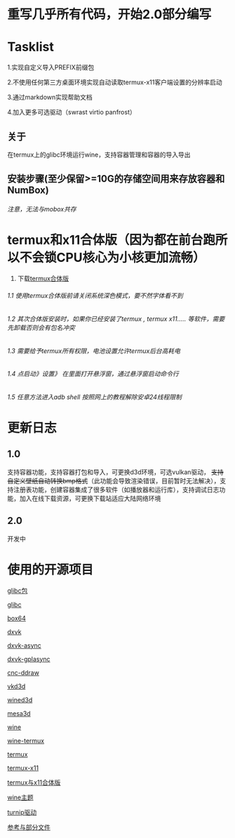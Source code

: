 # 重写几乎所有代码，开始2.0部分编写

# Tasklist

1.实现自定义导入PREFIX前缀包

2.不使用任何第三方桌面环境实现自动读取termux-x11客户端设置的分辨率启动

3.通过markdown实现帮助文档

4.加入更多可选驱动（swrast virtio panfrost）


## 关于

在termux上的glibc环境运行wine，支持容器管理和容器的导入导出

## 安装步骤(至少保留>=10G的存储空间用来存放容器和NumBox)

###### 注意，无法与mobox共存

# termux和x11合体版（因为都在前台跑所以不会锁CPU核心为小核更加流畅）

1. 下载[termux合体版](https://github.com/jiaxinchen-max/termux-app/releases/tag/1.0.5)
###### 1.1 使用termux合体版前请关闭系统深色模式，要不然字体看不到
###### 1.2 其次合体版安装时，如果你已经安装了termux , termux x11..... 等软件，需要先卸载否则会有包名冲突
###### 1.3 需要给予termux所有权限，电池设置允许termux后台高耗电
###### 1.4 点启动》设置》 在里面打开悬浮窗，通过悬浮窗启动命令行
###### 1.5 任意方法进入adb shell 按照网上的教程解除安卓24线程限制


# 更新日志

## 1.0

支持容器功能，支持容器打包和导入，可更换d3d环境，可选vulkan驱动，
~~支持自定义壁纸自动转换bmp格式~~（此功能会导致渲染错误，目前暂时无法解决），支持注册表功能，创建容器集成了很多软件（如播放器和运行库），支持调试日志功能，加入在线下载资源，可更换下载站适应大陆网络环境

## 2.0

开发中

# 使用的开源项目
[glibc包](https://github.com/mebabo1/menano)

[glibc](https://github.com/termux-pacman/glibc-packages)

[box64](https://github.com/ptitSeb/box64)

[dxvk](https://github.com/doitsujin/dxvk)

[dxvk-async](https://gitlab.com/Ph42oN/dxvk-gplasync)

[dxvk-gplasync](https://gitlab.com/Ph42oN/dxvk-gplasync)

[cnc-ddraw](https://github.com/FunkyFr3sh/cnc-ddraw)

[vkd3d](https://github.com/HansKristian-Work/vkd3d-proton)

[wined3d](https://fdossena.com/?p=wined3d/index.frag)

[mesa3d](https://www.mesa3d.org/)

[wine](https://www.winehq.org)

[wine-termux](https://github.com/Waim908/wine-termux)

[termux](https://github.com/termux/termux-app/)

[termux-x11](https://github.com/termux/termux-x11)

[termux与x11合体版](https://github.com/jiaxinchen-max/termux-app)

[wine主题](https://github.com/listumps/wine_themes)

[turnip驱动](https://github.com/K11MCH1/WinlatorTurnipDrivers)

[参考与部分文件](https://github.com/K11MCH1/WinlatorTurnipDrivers)

